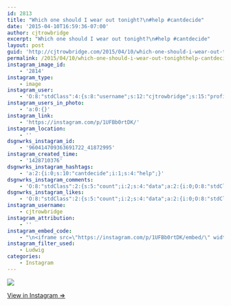 ```yaml
---
id: 2813
title: "Which one should I wear out tonight?\n#help #cantdecide"
date: '2015-04-10T16:59:36-07:00'
author: cjtrowbridge
excerpt: "Which one should I wear out tonight?\n#help #cantdecide"
layout: post
guid: 'http://cjtrowbridge.com/2015/04/10/which-one-should-i-wear-out-tonighthelp-cantdecide/'
permalink: /2015/04/10/which-one-should-i-wear-out-tonighthelp-cantdecide/
instagram_image_id:
    - '2814'
instagram_type:
    - image
instagram_user:
    - 'O:8:"stdClass":4:{s:8:"username";s:12:"cjtrowbridge";s:15:"profile_picture";s:103:"https://igcdn-photos-f-a.akamaihd.net/hphotos-ak-xpa1/t51.2885-19/925559_452430704897917_67836701_a.jpg";s:2:"id";s:8:"41872995";s:9:"full_name";s:13:"CJ Trowbridge";}'
instagram_users_in_photo:
    - 'a:0:{}'
instagram_link:
    - 'https://instagram.com/p/1UFBb0rtDK/'
instagram_location:
    - ''
dsgnwrks_instagram_id:
    - '960414709363691722_41872995'
instagram_created_time:
    - '1428710376'
dsgnwrks_instagram_hashtags:
    - 'a:2:{i:0;s:10:"cantdecide";i:1;s:4:"help";}'
dsgnwrks_instagram_comments:
    - 'O:8:"stdClass":2:{s:5:"count";i:2;s:4:"data";a:2:{i:0;O:8:"stdClass":4:{s:12:"created_time";s:10:"1428712493";s:4:"text";s:35:"@cjtrowbridge The one on the right.";s:4:"from";O:8:"stdClass":4:{s:8:"username";s:9:"ryandxc27";s:15:"profile_picture";s:107:"https://igcdn-photos-c-a.akamaihd.net/hphotos-ak-xfa1/t51.2885-19/10852865_1587019104867842_810219574_a.jpg";s:2:"id";s:9:"656064982";s:9:"full_name";s:12:"Ryan Schmidt";}s:2:"id";s:18:"960432466528489693";}i:1;O:8:"stdClass":4:{s:12:"created_time";s:10:"1428716407";s:4:"text";s:4:"Left";s:4:"from";O:8:"stdClass":4:{s:8:"username";s:17:"if_ckinglovemusic";s:15:"profile_picture";s:107:"https://igcdn-photos-d-a.akamaihd.net/hphotos-ak-xaf1/t51.2885-19/10919127_446007362220099_1370616592_a.jpg";s:2:"id";s:10:"1476718804";s:9:"full_name";s:3:"Ian";}s:2:"id";s:18:"960465297216558061";}}}'
dsgnwrks_instagram_likes:
    - 'O:8:"stdClass":2:{s:5:"count";i:2;s:4:"data";a:2:{i:0;O:8:"stdClass":4:{s:8:"username";s:17:"if_ckinglovemusic";s:15:"profile_picture";s:107:"https://igcdn-photos-d-a.akamaihd.net/hphotos-ak-xaf1/t51.2885-19/10919127_446007362220099_1370616592_a.jpg";s:2:"id";s:10:"1476718804";s:9:"full_name";s:3:"Ian";}i:1;O:8:"stdClass":4:{s:8:"username";s:10:"sotelom_92";s:15:"profile_picture";s:107:"https://igcdn-photos-f-a.akamaihd.net/hphotos-ak-xfp1/t51.2885-19/10554002_1655418388016101_331365124_a.jpg";s:2:"id";s:10:"1194192206";s:9:"full_name";s:18:"Marcus Tino Sotelo";}}}'
instagram_username:
    - cjtrowbridge
instagram_attribution:
    - ''
instagram_embed_code:
    - "\n<iframe src=\"https://instagram.com/p/1UFBb0rtDK/embed/\" width=\"612\" height=\"710\" frameborder=\"0\" scrolling=\"no\" allowtransparency=\"true\"></iframe>\n"
instagram_filter_used:
    - Ludwig
categories:
    - Instagram
---
```


[![](http://blog.cjtrowbridge.com/wp-content/uploads/2015/04/11116734_1576842949234781_1326643049_n.jpg)](https://instagram.com/p/1UFBb0rtDK/)

[View in Instagram ⇒](https://instagram.com/p/1UFBb0rtDK/)